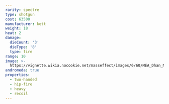 ```yaml
---
rarity: spectre
type: shotgun
cost: 63500
manufacturer: kett
weight: 18
heat: 2
damage:
  dieCount: '3'
  dieType: '8'
  type: fire
range: 10
image: >-
  https://vignette.wikia.nocookie.net/masseffect/images/6/60/MEA_Dhan_MP.png/revision/latest?cb=20180607231027
andromeda: true
properties:
  - two-handed
  - hip-fire
  - heavy
  - recoil
---
```


